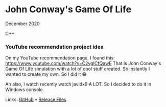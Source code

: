# John Conway's Game Of Life

December 2020

<p class="tags">
    <span class="uk-label">C++</span>
</p>

### YouTube recommendation project idea

On my YouTube recommendation page, I found this: https://www.youtube.com/watch?v=C2vgICfQawE
That is John Conway's Game Of Life simulation with a lot of cool stuff created. So instantly I wanted to create my own. So I did it 😁

Ah also, I watch recently watch javidx9 A LOT. So I decided to do it in Windows console.

Links:
[GitHub](https://github.com/sekkabak/GameOfLife)
•
[Release Files](https://github.com/sekkabak/GameOfLife/releases/tag/1.0)

<img data-src="images/game-of-life/01.PNG" alt="" uk-img width="400">
<img data-src="images/game-of-life/02.GIF" alt="" uk-img width="400">